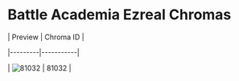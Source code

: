 # Battle Academia Ezreal Chromas


| Preview | Chroma ID |

|---------|-----------|

| ![81032](https://raw.communitydragon.org/latest/plugins/rcp-be-lol-game-data/global/default/v1/champion-chroma-images/81/81032.png) | 81032 |